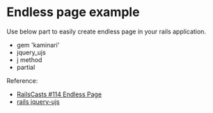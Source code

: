 # Endless page example

Use below part to easily create endless page in your rails application.

* gem 'kaminari'
* jquery_ujs
* j method
* partial

Reference:

* [RailsCasts #114 Endless Page](http://railscasts.com/episodes/114-endless-page)
* [rails jquery-ujs](https://github.com/rails/jquery-ujs/blob/master/src/rails.js)
